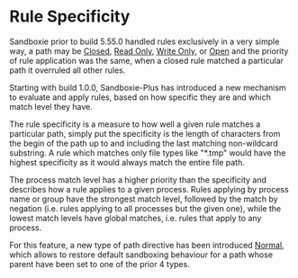 # Rule Specificity

Sandboxie prior to build 5.55.0 handled rules exclusively in a very simple way, a path may be [Closed](../Content/ClosedFilePath.md), [Read Only](../Content/ReadFilePath.md), [Write Only](../Content/WriteFilePath.md), or [Open](../Content/OpenFilePath.md) and the priority of rule application was the same, when a closed rule matched a particular path it overruled all other rules.

Starting with build 1.0.0, Sandboxie-Plus has introduced a new mechanism to evaluate and apply rules, based on how specific they are and which match level they have.

The rule specificity is a measure to how well a given rule matches a particular path, simply put the specificity is the length of characters from the begin of the path up to and including the last matching non-wildcard substring. A rule which matches only file types like "*.tmp" would have the highest specificity as it would always match the entire file path.

The process match level has a higher priority than the specificity and describes how a rule applies to a given process. Rules applying by process name or group have the strongest match level, followed by the match by negation (i.e. rules applying to all processes but the given one), while the lowest match levels have global matches, i.e. rules that apply to any process.

For this feature, a new type of path directive has been introduced [Normal](../Content/NormalFilePath.md), which allows to restore default sandboxing behaviour for a path whose parent have been set to one of the prior 4 types.
